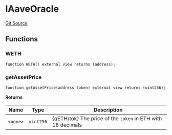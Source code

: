 # IAaveOracle
[Git Source](https://github.com/larrythecucumber321/protocol/blob/77d337b8595ba96d069ded321419b36a61984170/contracts/plugins/mocks/AaveLendingPoolMock.sol)


## Functions
### WETH


```solidity
function WETH() external view returns (address);
```

### getAssetPrice


```solidity
function getAssetPrice(address token) external view returns (uint256);
```
**Returns**

|Name|Type|Description|
|----|----|-----------|
|`<none>`|`uint256`|{qETH/tok} The price of the `token` in ETH with 18 decimals|


